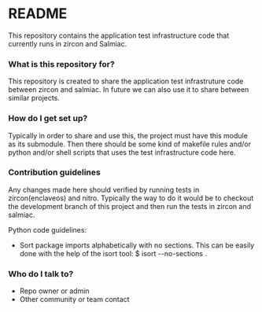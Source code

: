 # README #

This repository contains the application test infrastructure code that currently runs in zircon and Salmiac.

### What is this repository for? ###

This repository is created to share the application test infrastruture code between zircon and salmiac. In future we can also use it to share between similar projects.
### How do I get set up? ###

Typically in order to share and use this, the project must have this module as its submodule. Then there should be some kind of makefile rules
and/or python and/or shell scripts that uses the test infrastructure code here. 
### Contribution guidelines ###

Any changes made here should verified by running tests in zircon(enclaveos) and nitro. Typically the way to do it would be to checkout the 
development branch of this project and then run the tests in zircon and salmiac. 

Python code guidelines:
* Sort package imports alphabetically with no sections. This can be easily done with the help of the isort tool:
  $ isort --no-sections .

### Who do I talk to? ###

* Repo owner or admin
* Other community or team contact

